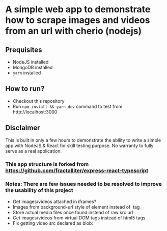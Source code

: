 
# A simple web app to demonstrate how to scrape images and videos from an url with cherio (nodejs)

## Prequisites
- NodeJS installed
- MongoDB installed
- `yarn` installed

## How to run? 

- Checkout this repository
- Run `npm install && yarn dev` command to test from http://localhost:3000

## Disclaimer 

This is built in only a few hours to demonstrate the ability to write a simple app with NodeJS & React for skill testing purpose. No warranty to fully serve as a real application.


### This app structure is forked from https://github.com/fractalliter/express-react-typescript

### Notes: There are few issues needed to be resolved to improve the usability of this project

- Get images/videos attached in iframes?
- Images from background-url style of element instead of <img> tag
- Store actual media files once found instead of raw src url
- Get images/videos from virtual DOM tags instead of html5 tags
- Fix getting video src declared as blob: